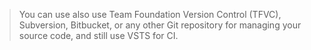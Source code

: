 > You can use also use Team Foundation Version Control (TFVC), Subversion, Bitbucket, or any other Git repository for managing your source code, and still use VSTS for CI.
